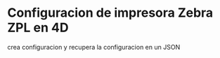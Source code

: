 # Configuracion de impresora Zebra ZPL en 4D


crea configuracion y recupera la configuracion en un JSON

